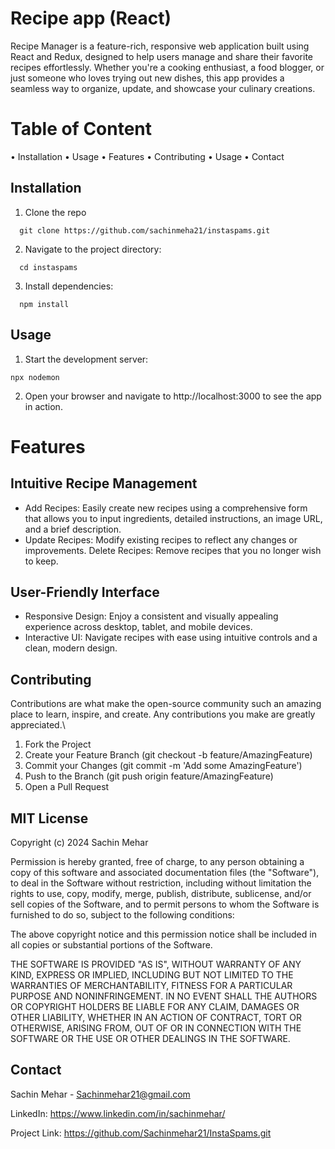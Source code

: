 # Recipe app (React)

Recipe Manager is a feature-rich, responsive web application built using React and Redux, designed to help users manage and share their favorite recipes effortlessly. Whether you're a cooking enthusiast, a food blogger, or just someone who loves trying out new dishes, this app provides a seamless way to organize, update, and showcase your culinary creations.

# Table of Content 
 
 • Installation
 • Usage
 • Features
 • Contributing
 • Usage
 • Contact


## Installation

1. Clone the repo

```
  git clone https://github.com/sachinmeha21/instaspams.git
```
2. Navigate to the project directory:

```
  cd instaspams
```
3. Install dependencies:

```
  npm install
```


## Usage

1. Start the development server:
``` 
npx nodemon
```
2. Open your browser and navigate to http://localhost:3000 to see the app in action.
 
# Features
## Intuitive Recipe Management
- Add Recipes: Easily create new recipes using a comprehensive form that allows you to input ingredients, detailed instructions, an image URL, and a brief description.
- Update Recipes: Modify existing recipes to reflect any changes or improvements.
Delete Recipes: Remove recipes that you no longer wish to keep.
## User-Friendly Interface
- Responsive Design: Enjoy a consistent and visually appealing experience across desktop, tablet, and mobile devices.
- Interactive UI: Navigate recipes with ease using intuitive controls and a clean, modern design.

## Contributing

Contributions are what make the open-source community such an amazing place to learn, inspire, and create. Any contributions you make are greatly appreciated.\

1. Fork the Project
2. Create your Feature Branch (git checkout -b feature/AmazingFeature)
3. Commit your Changes (git commit -m 'Add some AmazingFeature')
4. Push to the Branch (git push origin feature/AmazingFeature)
5. Open a Pull Request
## MIT License

Copyright (c) 2024 Sachin Mehar

Permission is hereby granted, free of charge, to any person obtaining a copy
of this software and associated documentation files (the "Software"), to deal
in the Software without restriction, including without limitation the rights
to use, copy, modify, merge, publish, distribute, sublicense, and/or sell
copies of the Software, and to permit persons to whom the Software is
furnished to do so, subject to the following conditions:

The above copyright notice and this permission notice shall be included in all
copies or substantial portions of the Software.

THE SOFTWARE IS PROVIDED "AS IS", WITHOUT WARRANTY OF ANY KIND, EXPRESS OR
IMPLIED, INCLUDING BUT NOT LIMITED TO THE WARRANTIES OF MERCHANTABILITY,
FITNESS FOR A PARTICULAR PURPOSE AND NONINFRINGEMENT. IN NO EVENT SHALL THE
AUTHORS OR COPYRIGHT HOLDERS BE LIABLE FOR ANY CLAIM, DAMAGES OR OTHER
LIABILITY, WHETHER IN AN ACTION OF CONTRACT, TORT OR OTHERWISE, ARISING FROM,
OUT OF OR IN CONNECTION WITH THE SOFTWARE OR THE USE OR OTHER DEALINGS IN THE
SOFTWARE.


## Contact

Sachin Mehar - Sachinmehar21@gmail.com

LinkedIn: https://www.linkedin.com/in/sachinmehar/

Project Link: https://github.com/Sachinmehar21/InstaSpams.git

